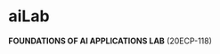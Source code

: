 # aiLab
<b>FOUNDATIONS OF AI APPLICATIONS LAB</b> (20ECP-118) <br> <br>
<!--
<b><a href = "https://github.com/aaryarajoju/cu-py/tree/main/Experiment-1">Experiment-1</a> : Understand program flow control in Python</b><br>
<ol type = "i">
<li><a href = "https://github.com/aaryarajoju/cu-py/blob/main/Experiment-1/Exp-1_ClassTask-1(1).py">Class Task 1 (i) </a> -  </li>
<li><a href = "https://github.com/aaryarajoju/cu-py/blob/main/Experiment-1/Exp-1_ClassTask-1(2).py">Class Task 1 (ii) </a> -  </li>
<li><a href = "https://github.com/aaryarajoju/cu-py/blob/main/Experiment-1/Exp-1_ClassTask-2.py">Class Task 2</a> - Program <i>"'Game Over' 2.0"</i> </li>
<li><a href = "https://github.com/aaryarajoju/cu-py/blob/main/Experiment-1/Exp-1_ClassTask-3.py">Class Task 3</a> - Program <i>"Fancy Credits"</i> </li>
<li><a href = "https://github.com/aaryarajoju/cu-py/blob/main/Experiment-1/Exp-1_ClassTask-4.py">Class Task 4</a> - Silly strings program (concatenation and repetition) </li>
<li><a href = "https://github.com/aaryarajoju/cu-py/blob/main/Experiment-1/Exp-1_ClassTask-5.py">Class Task 5</a> - Creating and Using Variables </li>
<li><a href = "https://github.com/aaryarajoju/cu-py/blob/main/Experiment-1/Exp-1_ClassTask-6.py">Class Task 6</a> - Quotation Manipulation </li>
<li><a href = "https://github.com/aaryarajoju/cu-py/blob/main/Experiment-1/Exp-1_ClassTask-7.py">Class Task 7</a> - Trust Fund Bad </li>
<li><a href = "https://github.com/aaryarajoju/cu-py/blob/main/Experiment-1/Exp-1_ClassTask-8.py">Class Task 8</a> - Trust Fund Good </li>
</ol>
<ol type = "I">
<li><b><a href = "https://github.com/aaryarajoju/cu-py/blob/main/Experiment-1/Exp-1_Task-1.py">Task 1</a></b> - Write a Program, to print any ASCII Art from the website <i>http://www.chris.com/ascii/.</i> </li>
<li><b><a href = "https://github.com/aaryarajoju/cu-py/blob/main/Experiment-1/Exp-1_Task-2.py">Task 2</a></b> - Write a Program to print (in the middle of the screen) your Name, UID and Section as listed below using only one print statement. </li>
<li><b><a href = "https://github.com/aaryarajoju/cu-py/blob/main/Experiment-1/Exp-1_Task-3.py">Task 3</a></b> - Write a Personal Greeter Program. </li>
</ol><br>
<b><a href = "https://github.com/aaryarajoju/cu-py/tree/main/Experiment-2">Experiment-2</a> : Explore functions, list, tuples & ranges in Python</b><br>
<ol type = "i">
<li><a href = "https://github.com/aaryarajoju/cu-py/blob/main/Experiment-2/Exp-2_ClassTask-01.py">Class Task 1 </a> - Craps Roller Program </li>
<li><a href = "https://github.com/aaryarajoju/cu-py/blob/main/Experiment-2/Exp-2_ClassTask-02.py">Class Task 2</a> - Password Program </li>
<li><a href = "https://github.com/aaryarajoju/cu-py/blob/main/Experiment-2/Exp-2_ClassTask-03.py">Class Task 3</a> - Access Granted or Denied Program </li>
<li><a href = "https://github.com/aaryarajoju/cu-py/blob/main/Experiment-2/Exp-2_ClassTask-04.py">Class Task 4</a> - Computer Mood Program </li>
<li><a href = "https://github.com/aaryarajoju/cu-py/blob/main/Experiment-2/Exp-2_ClassTask-05.py">Class Task 5</a> - Three Year Old </li>
<li><a href = "https://github.com/aaryarajoju/cu-py/blob/main/Experiment-2/Exp-2_ClassTask-06.py">Class Task 6</a> - Loopy String </li>
<li><a href = "https://github.com/aaryarajoju/cu-py/blob/main/Experiment-2/Exp-2_ClassTask-07.py">Class Task 7</a> - Message Analyzer </li>
<li><a href = "https://github.com/aaryarajoju/cu-py/blob/main/Experiment-2/Exp-2_ClassTask-08.py">Class Task 8</a> - Random Access </li>
<li><a href = "https://github.com/aaryarajoju/cu-py/blob/main/Experiment-2/Exp-2_ClassTask-09.py">Class Task 9</a> - No Vowels </li>
<li><a href = "https://github.com/aaryarajoju/cu-py/blob/main/Experiment-2/Exp-2_ClassTask-10.py">Class Task 10</a> - Hero Inventory </li>
<li><a href = "https://github.com/aaryarajoju/cu-py/blob/main/Experiment-2/Exp-2_ClassTask-11.py">Class Task 11</a> - Instruction Function </li>
<li><a href = "https://github.com/aaryarajoju/cu-py/blob/main/Experiment-2/Exp-2_ClassTask-12.py">Class Task 12</a> - Receive and Return </li>
<li><a href = "https://github.com/aaryarajoju/cu-py/blob/main/Experiment-2/Exp-2_ClassTask-13.py">Class Task 13</a> - Birthday Wishes </li>
</ol>
<ol type = "I">
<li><b><a href = "https://github.com/aaryarajoju/cu-py/blob/main/Experiment-2/Exp-2_Task-1.py">Task 1</a></b> - WAP to take word input from user and display the input in jumbled form. </li>
<li><b><a href = "https://github.com/aaryarajoju/cu-py/blob/main/Experiment-2/Exp-2_Task-2.py">Task 2</a></b> - Write a Python function to find the Max of three numbers. </li>
<li><b><a href = "https://github.com/aaryarajoju/cu-py/blob/main/Experiment-2/Exp-2_Task-3.py">Task 3</a></b> - Write a Python function that takes a list and returns a new list with unique elements of the first list. </li>
<li><b><a href = "https://github.com/aaryarajoju/cu-py/blob/main/Experiment-2/Exp-2_Task-4.py">Task 4</a></b> - Write a Python program to find the number of notes (Sample of notes: 10, 20, 50, 100, 200 and 500) against a given amount </li>
<li><b><a href = "https://github.com/aaryarajoju/cu-py/blob/main/Experiment-2/Exp-2_Task-5.py">Task 5</a></b>, <b><a href = "https://github.com/aaryarajoju/cu-py/blob/main/Experiment-2/Exp-2_Task-5%20(simplified).py">Task 5(Simplified)</a></b> - Create a program <i>wages.py</i> that assumes people are paid double time for hours over 60. They get paid for at most 20 hours overtime at 1.5 times the normal rate. </li>
</ol>
-->